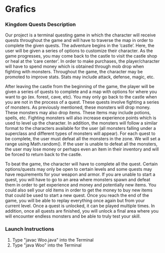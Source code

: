 # Grafics

### Kingdom Quests Description

  Our project is a terminal questing game in which the character will receive quests throughout the game and will have to traverse the map in order to complete the given quests. The adventure begins in the ‘castle’. Here, the user will be given a series of options to customize their character. As the game progresses, you may come back to the castle to visit the castle shop or heal at the ‘care center’. In order to make purchases, the player/character will have to spend money which is obtained through mob drop when fighting with monsters. Throughout the game, the character may be promoted to improve stats. Stats may include attack, defense, magic, etc. 

  After leaving the castle from the beginning of the game, the player will be given a series of quests to complete and a map with options for where you want to go (ex. forest, cave, etc). You may only go back to the castle when you are not in the process of a quest. These quests involve fighting a series of monsters. As previously mentioned, these monsters will drop money. These monsters may also drop items. These items may include potions, spells, etc. Fighting monsters will also increase experience points which is used to level up the character. In addition, the monsters will follow a similar format to the characters available for the user (all monsters falling under a superclass and different types of monsters will appear). For each quest to be complete, the user must defeat all the monsters in the zone. We will set a range using Math.random(). If the user is unable to defeat all the monsters, the user may lose money or perhaps even an item in their inventory and will be forced to return back to the castle.

  To beat the game, the character will have to complete all the quest. Certain options/quests may only be open to certain levels and some quests may have requirements for your weapon and armor. If you are unable to start a quest, you will have to go to an area where monsters spawn and defeat them in order to get experience and money and potentially new items. You could also sell your old items in order to get the money to buy new items that could be used to start a new quest. Once you reach the end of the game, you will be able to replay everything once again but from your current level. Once a quest is unlocked, it can be played multiple times. In addition, once all quests are finished, you will unlock a final area where you will encounter endless monsters and be able to truly test your skill.

### Launch Instructions

1. Type "javac Woo.java" into the Terminal
2. Type "java Woo" into the Terminal
